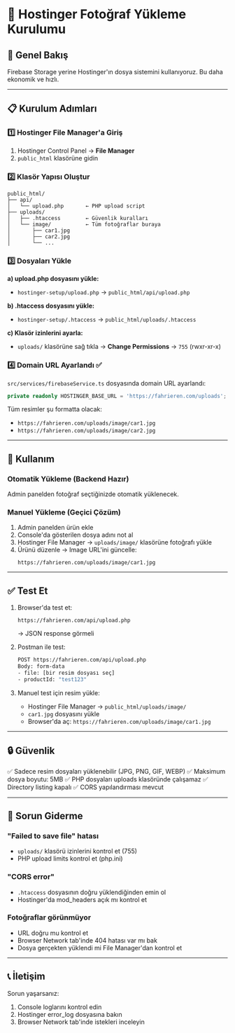 # 📁 Hostinger Fotoğraf Yükleme Kurulumu

## 🎯 Genel Bakış

Firebase Storage yerine Hostinger'ın dosya sistemini kullanıyoruz. Bu daha ekonomik ve hızlı.

---

## 📋 Kurulum Adımları

### 1️⃣ Hostinger File Manager'a Giriş

1. Hostinger Control Panel → **File Manager**
2. `public_html` klasörüne gidin

### 2️⃣ Klasör Yapısı Oluştur

```
public_html/
├── api/
│   └── upload.php       ← PHP upload script
├── uploads/
│   ├── .htaccess        ← Güvenlik kuralları
│   └── image/           ← Tüm fotoğraflar buraya
│       ├── car1.jpg
│       ├── car2.jpg
│       └── ...
```

### 3️⃣ Dosyaları Yükle

**a) upload.php dosyasını yükle:**

- `hostinger-setup/upload.php` → `public_html/api/upload.php`

**b) .htaccess dosyasını yükle:**

- `hostinger-setup/.htaccess` → `public_html/uploads/.htaccess`

**c) Klasör izinlerini ayarla:**

- `uploads/` klasörüne sağ tıkla → **Change Permissions** → `755` (rwxr-xr-x)

### 4️⃣ Domain URL Ayarlandı ✅

`src/services/firebaseService.ts` dosyasında domain URL ayarlandı:

```typescript
private readonly HOSTINGER_BASE_URL = 'https://fahrieren.com/uploads';
```

Tüm resimler şu formatta olacak:

- `https://fahrieren.com/uploads/image/car1.jpg`
- `https://fahrieren.com/uploads/image/car2.jpg`

---

## 🔧 Kullanım

### Otomatik Yükleme (Backend Hazır)

Admin panelden fotoğraf seçtiğinizde otomatik yüklenecek.

### Manuel Yükleme (Geçici Çözüm)

1. Admin panelden ürün ekle
2. Console'da gösterilen dosya adını not al
3. Hostinger File Manager → `uploads/image/` klasörüne fotoğrafı yükle
4. Ürünü düzenle → Image URL'ini güncelle:
   ```
   https://fahrieren.com/uploads/image/car1.jpg
   ```

---

## ✅ Test Et

1. Browser'da test et:
   ```
   https://fahrieren.com/api/upload.php
   ```
   → JSON response görmeli

2. Postman ile test:
   ```bash
   POST https://fahrieren.com/api/upload.php
   Body: form-data
   - file: [bir resim dosyası seç]
   - productId: "test123"
   ```

3. Manuel test için resim yükle:
    - Hostinger File Manager → `public_html/uploads/image/`
    - `car1.jpg` dosyasını yükle
    - Browser'da aç: `https://fahrieren.com/uploads/image/car1.jpg`

---

## 🔒 Güvenlik

✅ Sadece resim dosyaları yüklenebilir (JPG, PNG, GIF, WEBP)
✅ Maksimum dosya boyutu: 5MB
✅ PHP dosyaları uploads klasöründe çalışamaz
✅ Directory listing kapalı
✅ CORS yapılandırması mevcut

---

## 🐛 Sorun Giderme

### "Failed to save file" hatası

- `uploads/` klasörü izinlerini kontrol et (755)
- PHP upload limits kontrol et (php.ini)

### "CORS error"

- `.htaccess` dosyasının doğru yüklendiğinden emin ol
- Hostinger'da mod_headers açık mı kontrol et

### Fotoğraflar görünmüyor

- URL doğru mu kontrol et
- Browser Network tab'inde 404 hatası var mı bak
- Dosya gerçekten yüklendi mi File Manager'dan kontrol et

---

## 📞 İletişim

Sorun yaşarsanız:

1. Console loglarını kontrol edin
2. Hostinger error_log dosyasına bakın
3. Browser Network tab'inde istekleri inceleyin
